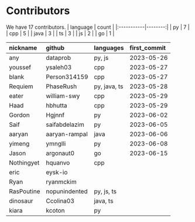 # Contributors
We have 17 contributors.
| language   |   count |
|:-----------|--------:|
| py         |       7 |
| cpp        |       5 |
| java       |       3 |
| ts         |       3 |
| js         |       2 |
| go         |       1 |

| nickname   | github        | languages    | first_commit   |
|:-----------|:--------------|:-------------|:---------------|
| any        | dataprob      | py, js       | 2023-05-26     |
| youssef    | ysaleh03      | cpp          | 2023-05-27     |
| blank      | Person314159  | cpp          | 2023-05-27     |
| Requiem    | PhaseRush     | py, java, ts | 2023-05-28     |
| eater      | william-swy   | cpp          | 2023-05-29     |
| Haad       | hbhutta       | cpp          | 2023-05-29     |
| Gordon     | Hgjnnf        | py           | 2023-06-02     |
| Saif       | saifabdelazim | py           | 2023-06-05     |
| aaryan     | aaryan-rampal | java         | 2023-06-06     |
| yimeng     | ymnglli       | py           | 2023-06-08     |
| Jason      | argonaut0     | go           | 2023-06-15     |
| Nothingyet | hquanvo       | cpp          |                |
| eric       | eysk-io       |              |                |
| Ryan       | ryanmckim     |              |                |
| RasPoutine | nopunindented | py, js, ts   |                |
| dinosaur   | Ccolina03     | java, ts     |                |
| kiara      | kcoton        | py           |                |